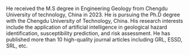 He received the M.S degree in Engineering Geology from Chengdu University of technology, China in 2023. He is pursuing the Ph.D degree with the Chengdu University of Technology, China. His research interests include the application of artificial intelligence in geological hazard identification, susceptibility prediction, and risk assessment. He has published more than 10 high-quality journal articles including GRL, ESSD, SRL, etc.
